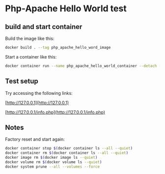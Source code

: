 # Php-Apache Hello World test

## build and start container
Build the image like this:

```bash
docker build . --tag php_apache_hello_word_image
```

Start a container like this:

```bash
docker container run --name php_apache_hello_world_container --detach -p 80:80 php_apache_hello_world_image
```

## Test setup

Try accessing the following links:

[http://127.0.0.1](http://127.0.0.1)

[http://127.0.0.1/info.php](http://127.0.0.1/info.php)

## Notes
Factory reset and start again:

```bash
docker container stop $(docker container ls --all --quiet)
docker container rm $(docker container ls --all --quiet)
docker image rm $(docker image ls --quiet)
docker volume rm $(docker volume ls --quiet)
docker system prune --all --volumes --force
```
